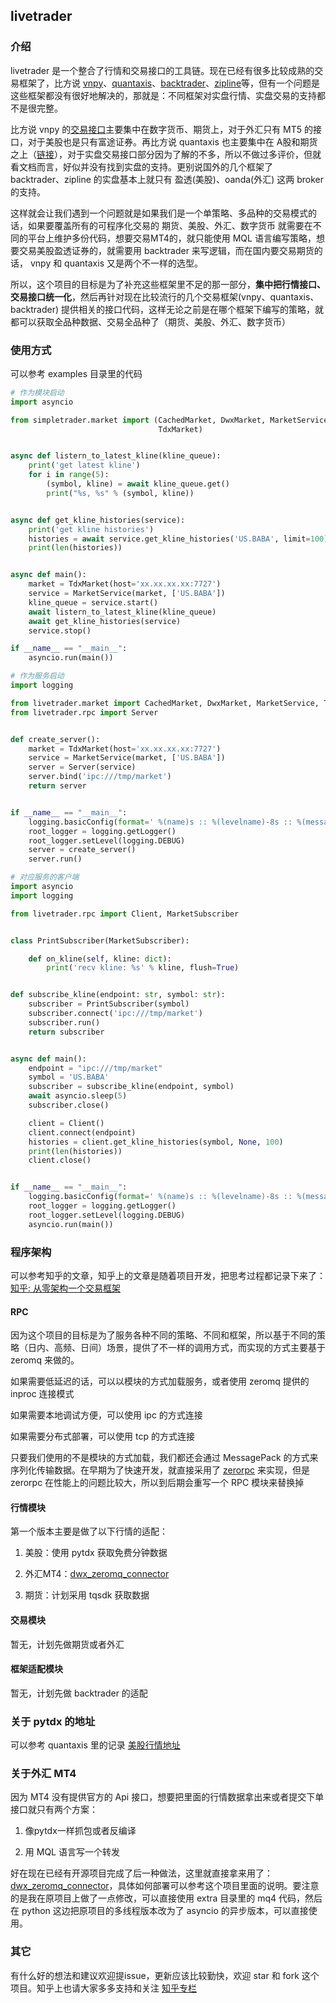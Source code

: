 ## livetrader

### 介绍
livetrader 是一个整合了行情和交易接口的工具链。现在已经有很多比较成熟的交易框架了，比方说 [vnpy](https://github.com/vnpy/vnpy)、[quantaxis](https://github.com/QUANTAXIS/QUANTAXIS)、[backtrader](https://github.com/mementum/backtrader)、[zipline](https://github.com/quantopian/zipline)等，但有一个问题是这些框架都没有很好地解决的，那就是：不同框架对实盘行情、实盘交易的支持都不是很完整。

比方说 vnpy 的[交易接口](https://www.vnpy.com/docs/cn/gateway.html#id7)主要集中在数字货币、期货上，对于外汇只有 MT5 的接口，对于美股也是只有富途证券。再比方说 quantaxis 也主要集中在 A股和期货之上（[链接](https://doc.yutiansut.com/datafetch)），对于实盘交易接口部分因为了解的不多，所以不做过多评价，但就看文档而言，好似并没有找到实盘的支持。更别说国外的几个框架了 backtrader、zipline 的实盘基本上就只有 盈透(美股)、oanda(外汇) 这两 broker 的支持。

这样就会让我们遇到一个问题就是如果我们是一个单策略、多品种的交易模式的话，如果要覆盖所有的可程序化交易的 期货、美股、外汇、数字货币 就需要在不同的平台上维护多份代码，想要交易MT4的，就只能使用 MQL 语言编写策略，想要交易美股盈透证券的，就需要用 backtrader 来写逻辑，而在国内要交易期货的话， vnpy 和 quantaxis 又是两个不一样的选型。

所以，这个项目的目标是为了补充这些框架里不足的那一部分，**集中把行情接口、交易接口统一化**，然后再针对现在比较流行的几个交易框架(vnpy、quantaxis、backtrader) 提供相关的接口代码，这样无论之前是在哪个框架下编写的策略，就都可以获取全品种数据、交易全品种了（期货、美股、外汇、数字货币）

### 使用方式

可以参考 examples 目录里的代码

```python
# 作为模块启动
import asyncio

from simpletrader.market import (CachedMarket, DwxMarket, MarketService,
                                 TdxMarket)


async def listern_to_latest_kline(kline_queue):
    print('get latest kline')
    for i in range(5):
        (symbol, kline) = await kline_queue.get()
        print("%s, %s" % (symbol, kline))


async def get_kline_histories(service):
    print('get kline histories')
    histories = await service.get_kline_histories('US.BABA', limit=100)
    print(len(histories))


async def main():
    market = TdxMarket(host='xx.xx.xx.xx:7727')
    service = MarketService(market, ['US.BABA'])
    kline_queue = service.start()
    await listern_to_latest_kline(kline_queue)
    await get_kline_histories(service)
    service.stop()

if __name__ == "__main__":
    asyncio.run(main())

```

```python
# 作为服务启动
import logging

from livetrader.market import CachedMarket, DwxMarket, MarketService, TdxMarket
from livetrader.rpc import Server


def create_server():
    market = TdxMarket(host='xx.xx.xx.xx:7727')
    service = MarketService(market, ['US.BABA'])
    server = Server(service)
    server.bind('ipc:///tmp/market')
    return server


if __name__ == "__main__":
    logging.basicConfig(format=' %(name)s :: %(levelname)-8s :: %(message)s')
    root_logger = logging.getLogger()
    root_logger.setLevel(logging.DEBUG)
    server = create_server()
    server.run()

```
```python
# 对应服务的客户端
import asyncio
import logging

from livetrader.rpc import Client, MarketSubscriber


class PrintSubscriber(MarketSubscriber):

    def on_kline(self, kline: dict):
        print('recv kline: %s' % kline, flush=True)


def subscribe_kline(endpoint: str, symbol: str):
    subscriber = PrintSubscriber(symbol)
    subscriber.connect('ipc:///tmp/market')
    subscriber.run()
    return subscriber


async def main():
    endpoint = "ipc:///tmp/market"
    symbol = 'US.BABA'
    subscriber = subscribe_kline(endpoint, symbol)
    await asyncio.sleep(5)
    subscriber.close()

    client = Client()
    client.connect(endpoint)
    histories = client.get_kline_histories(symbol, None, 100)
    print(len(histories))
    client.close()


if __name__ == "__main__":
    logging.basicConfig(format=' %(name)s :: %(levelname)-8s :: %(message)s')
    root_logger = logging.getLogger()
    root_logger.setLevel(logging.DEBUG)
    asyncio.run(main())

```

### 程序架构

可以参考知乎的文章，知乎上的文章是随着项目开发，把思考过程都记录下来了：[知乎: 从零架构一个交易框架](https://zhuanlan.zhihu.com/p/268036337)

#### RPC
因为这个项目的目标是为了服务各种不同的策略、不同和框架，所以基于不同的策略（日内、高频、日间）场景，提供了不一样的调用方式，而实现的方式主要基于 zeromq 来做的。

如果需要低延迟的话，可以以模块的方式加载服务，或者使用 zeromq 提供的 inproc 连接模式

如果需要本地调试方便，可以使用 ipc 的方式连接

如果需要分布式部署，可以使用 tcp 的方式连接

只要我们使用的不是模块的方式加载，我们都还会通过 MessagePack 的方式来序列化传输数据。在早期为了快速开发，就直接采用了 [zerorpc](http://www.zerorpc.io/) 来实现，但是 zerorpc 在性能上的问题比较大，所以到后期会重写一个 RPC 模块来替换掉

#### 行情模块

第一个版本主要是做了以下行情的适配：

1. 美股：使用 pytdx 获取免费分钟数据

2. 外汇MT4：[dwx_zeromq_connector](https://github.com/darwinex/dwx-zeromq-connector)

3. 期货：计划采用 tqsdk 获取数据


#### 交易模块

暂无，计划先做期货或者外汇

#### 框架适配模块

暂无，计划先做 backtrader 的适配

### 关于 pytdx 的地址

可以参考 quantaxis 里的记录 [美股行情地址](https://github.com/QUANTAXIS/QUANTAXIS/blob/master/QUANTAXIS/QAUtil/QASetting.py#L364-L385)

### 关于外汇 MT4 

因为 MT4 没有提供官方的 Api 接口，想要把里面的行情数据拿出来或者提交下单接口就只有两个方案：

1. 像pytdx一样抓包或者反编译

2. 用 MQL 语言写一个转发

好在现在已经有开源项目完成了后一种做法，这里就直接拿来用了：[dwx_zeromq_connector](https://github.com/darwinex/dwx-zeromq-connector)，具体如何部署可以参考这个项目里面的说明。要注意的是我在原项目上做了一点修改，可以直接使用 extra 目录里的 mq4 代码，然后在 python 这边把原项目的多线程版本改为了 asyncio 的异步版本，可以直接使用。

### 其它

有什么好的想法和建议欢迎提issue，更新应该比较勤快，欢迎 star 和 fork 这个项目。知乎上也请大家多多支持和关注 [知乎专栏](https://www.zhihu.com/column/c_1177533241622593536)